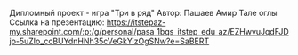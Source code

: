 Дипломный проект - игра "Три в ряд"
Автор: Пашаев Амир Тале оглы
Ссылка на презентацию: https://itstepaz-my.sharepoint.com/:p:/g/personal/pasa_1bqs_itstep_edu_az/EZHwvuJqdFJDjo-5uZIo_ccBUYdnHNh35cVeGkYizOgSNw?e=SaBERT
